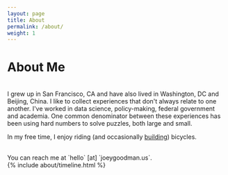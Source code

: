 ```yaml
---
layout: page
title: About
permalink: /about/
weight: 1
---
```


# **About Me**

<br>
I grew up in San Francisco, CA and have also lived in Washington, DC and Beijing, China. I like to collect experiences that don't always relate to one another. I've worked in data science, policy-making, federal government and academia. One common denominator between these experiences has been using hard numbers to solve puzzles, both large and small. 

In my free time, I enjoy riding (and occasionally [building](https://joeygoodman.us/projects/5-bamboo-bike)) bicycles. 

<br>
You can reach me at `hello` [at] `joeygoodman.us`. 

<div class="row">
{% include about/timeline.html %}
</div>

